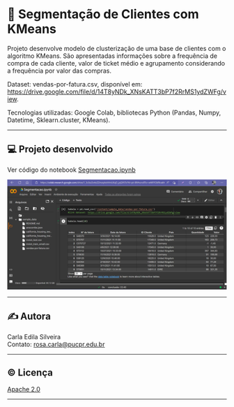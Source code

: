 # :department_store: Segmentação de Clientes com KMeans
<p align="justify">  

Projeto desenvolve modelo de clusterização de uma base de clientes com o algoritmo KMeans. São apresentadas informações sobre a frequência de compra de cada cliente, valor de ticket médio e agrupamento considerando a frequência por valor das compras.  

Dataset: vendas-por-fatura.csv, disponível em: https://drive.google.com/file/d/14T8yNDk_XNsKATT3bP7f2RrMS1ydZWFg/view.  

Tecnologias utilizadas: Google Colab, bibliotecas Python (Pandas, Numpy, Datetime, Sklearn.cluster, KMeans).    
</p>

---  

## :computer: Projeto desenvolvido  

Ver código do notebook [Segmentacao.ipynb](https://github.com/rosacarla/Segmentacao-de-clientes-com-KMeans/blob/main/Segmentacao.ipynb)  

<p align="center"> 
<img src="https://github.com/rosacarla/Segmentacao-de-clientes-com-KMeans/blob/main/dataset-kmeans.png" width="880">
</p>  

---  

## ✍️ Autora  

Carla Edila Silveira  
Contato: rosa.carla@pucpr.edu.br

---  

## :copyright: Licença  

[Apache 2.0](https://choosealicense.com/licenses/apache-2.0/)  

---  
